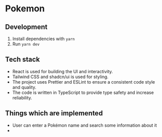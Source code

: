 # Pokemon

## Development

1. Install dependencies with `yarn`
2. Run `yarn dev`

## Tech stack

- React is used for building the UI and interactivity.
- Tailwind CSS and shadcn/ui is used for styling.
- The project uses Prettier and ESLint to ensure a consistent code style and quality.
- The code is written in TypeScript to provide type safety and increase reliability.

## Things which are implemented

- User can enter a Pokémon name and search some information about it
-
